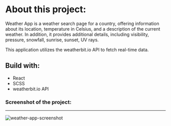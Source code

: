 # About this project:
<p>
Weather App is a weather search page for a country, offering information about its location, temperature in Celsius, and a description of the current weather. In addition, it provides additional details, including visibility, pressure, snowfall, sunrise, sunset, UV rays. </p>
<p>
This application utilizes the weatherbit.io API to fetch real-time data.</p>

## Build with:
* React
* SCSS
* weatherbit.io API

### Screenshot of the project:
<hr/>

![weather-app-screenshot](https://github.com/manotendulkar/weather-page/assets/99658669/4e08ce05-35e6-4f05-bc55-fbb11b8cae49)
